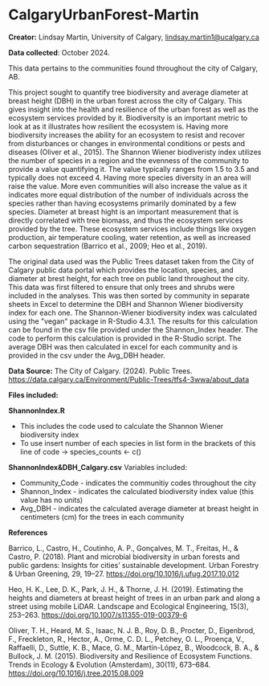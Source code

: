 # CalgaryUrbanForest-Martin

**Creator:** Lindsay Martin, University of Calgary, lindsay.martin1@ucalgary.ca

**Data collected**: October 2024.

This data pertains to the communities found throughout the city of Calgary, AB. 

This project sought to quantify tree biodiversity and average diameter at breast height (DBH) in the urban forest across the city of Calgary.  This gives insight into the health and resilience of the urban forest as well as the ecosystem services provided by it.  Biodiversity is an important metric to look at as it illustrates how resilient the ecosystem is.  Having more biodiversity increases the ability for an ecosystem to resist and recover from disturbances or changes in environmental conditions or pests and diseases (Oliver et al., 2015).  The Shannon Wiener biodiveristy index utilizes the number of species in a region and the evenness of the community to provide a value quantifying it.  The value typically ranges from 1.5 to 3.5 and typically does not exceed 4.  Having more species diversity in an area will raise the value.  More even communities will also increase the value as it indicates more equal distribution of the number of individuals across the species rather than having ecosystems primarily dominated by a few species.  Diameter at breast hight is an important measurement that is directly correlated with tree biomass, and thus the ecosystem services provided by the tree.  These ecosystem services include things like oxygen production, air temperature cooling, water retention, as well as increased carbon sequestration (Barrico et al., 2009; Heo et al., 2019).  

The original data used was the Public Trees dataset taken from the City of Calgary public data portal  which provides the location, species, and diameter at brest height, for each tree on public land throughout the city.  This data was first filtered to ensure that only trees and shrubs were included in the analyses.  This was then sorted by community in separate sheets in Excel to determine the DBH and Shannon Wiener biodiversity index for each one.  The Shannon-Wiener biodiversity index was calculated using the "vegan" package in R-Studio 4.3.1.  The results for this calculation can be found in the csv file provided under the Shannon_Index header.  The code to perform this calculation is provided in the R-Studio script.  The average DBH was then calculated in excel for each community and is provided in the csv under the Avg_DBH header.  

**Data Source:**
The City of Calgary. (2024). Public Trees. https://data.calgary.ca/Environment/Public-Trees/tfs4-3wwa/about_data 


**Files included:**

**ShannonIndex.R**
- This includes the code used to calculate the Shannon Wiener biodiversity index
- To use insert number of each species in list form in the brackets of this line of code -> species_counts <- c()

**ShannonIndex&DBH_Calgary.csv**
Variables included:
-   Community_Code - indicates the communitiy codes throughout the city
-   Shannon_Index - indicates the calculated biodiversity index value (this value has no units)
-   Avg_DBH - indicates the calculated average diameter at breast height in centimeters (cm) for the trees in each community


**References** 

Barrico, L., Castro, H., Coutinho, A. P., Gonçalves, M. T., Freitas, H., & Castro, P. (2018). Plant and microbial biodiversity in urban forests and public gardens: Insights for cities’ sustainable development. Urban Forestry & Urban Greening, 29, 19–27. https://doi.org/10.1016/j.ufug.2017.10.012 

Heo, H. K., Lee, D. K., Park, J. H., & Thorne, J. H. (2019). Estimating the heights and diameters at breast height of trees in an urban park and along a street using mobile LiDAR. Landscape and Ecological Engineering, 15(3), 253–263. https://doi.org/10.1007/s11355-019-00379-6 

Oliver, T. H., Heard, M. S., Isaac, N. J. B., Roy, D. B., Procter, D., Eigenbrod, F., Freckleton, R., Hector, A., Orme, C. D. L., Petchey, O. L., Proença, V., Raffaelli, D., Suttle, K. B., Mace, G. M., Martín-López, B., Woodcock, B. A., & Bullock, J. M. (2015). Biodiversity and Resilience of Ecosystem Functions. Trends in Ecology & Evolution (Amsterdam), 30(11), 673–684. https://doi.org/10.1016/j.tree.2015.08.009 
